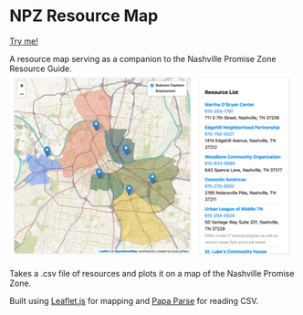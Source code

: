 # NPZ Resource Map
[Try me!](https://aton.al/npz-resource-map)

A resource map serving as a companion to the Nashville Promise Zone Resource Guide.
<img src='example.png' width=500/>

Takes a .csv file of resources and plots it on a map of the Nashville Promise Zone.

Built using [Leaflet.js](https://leafletjs.com/) for mapping and [Papa Parse](https://www.papaparse.com/) for reading CSV.
